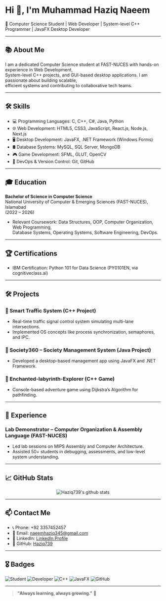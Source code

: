 # Hi 👋, I'm Muhammad Haziq Naeem

🚀 Computer Science Student | Web Developer | System-level C++ Programmer | JavaFX Desktop Developer


---

## 📚 About Me

I am a dedicated Computer Science student at FAST-NUCES with hands-on experience in Web Development,  
System-level C++ projects, and GUI-based desktop applications. I am passionate about building scalable,  
efficient systems and contributing to collaborative tech teams.

---

## 🛠️ Skills

- 💻 Programming Languages: C, C++, C#, Java, Python
- 🌐 Web Development: HTML5, CSS3, JavaScript, React.js, Node.js, Next.js
- 🖥️ Desktop Development: JavaFX, .NET Framework (Windows Forms)
- 🛢️ Database Systems: MySQL, SQL Server, MongoDB
- 🎮 Game Development: SFML, GLUT, OpenCV
- 🔧 DevOps & Version Control: Git, GitHub

---

## 🎓 Education

**Bachelor of Science in Computer Science**  
National University of Computer & Emerging Sciences (FAST-NUCES), Islamabad  
(2022 – 2026)

- Relevant Coursework: Data Structures, OOP, Computer Organization, Web Programming,  
Database Systems, Operating Systems, Software Engineering, DevOps.

---

## 🏆 Certifications

- IBM Certification: Python 101 for Data Science (PY0101EN, via cognitiveclass.ai)

---

## 🛠️ Projects

### 🔹 Smart Traffic System (C++ Project)
- Real-time traffic signal control system simulating multi-lane intersections.
- Implemented OS concepts like process synchronization, semaphores, and IPC.

### 🔹 Society360 – Society Management System (Java Project)
- Developed a desktop-based management app using JavaFX and .NET Framework.

### 🔹 Enchanted-labyrinth-Explorer (C++ Game)
- Console-based adventure game using Dijkstra’s Algorithm for pathfinding.

---

## 💬 Experience

### Lab Demonstrator – Computer Organization & Assembly Language (FAST-NUCES)
- Led lab sessions on MIPS Assembly and Computer Architecture.
- Assisted 50+ students in debugging, assessments, and low-level system understanding.

---

## 📈 GitHub Stats

<p align="center">
  <img src="https://github-readme-stats.vercel.app/api?username=Haziq739&show_icons=true&theme=radical" alt="Haziq739's github stats" />
</p>

---

## 📫 Contact Me

- 📞 Phone: +92 3357452457
- 📧 Email: [naeemhaziq345@gmail.com](mailto:naeemhaziq345@gmail.com)
- 🔗 LinkedIn: [LinkedIn Profile](https://www.linkedin.com/in/muhammad-haziq-naeem-b49684315/)
- 🐙 GitHub: [Haziq739](https://github.com/Haziq739)

---

## 🎖️ Badges

![Student](https://img.shields.io/badge/Student-Computer_Science-blue)
![Developer](https://img.shields.io/badge/Web-Developer-orange)
![C++](https://img.shields.io/badge/C++-Proficient-brightgreen)
![JavaFX](https://img.shields.io/badge/JavaFX-Developer-yellow)
![GitHub](https://img.shields.io/badge/GitHub-User-lightgrey)

---

> **"Always learning, always growing."** 🚀
